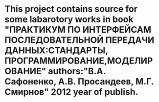 # This project contains source for some labarotory works in book "ПРАКТИКУМ ПО ИНТЕРФЕЙСАМ ПОСЛЕДОВАТЕЛЬНОЙ ПЕРЕДАЧИ ДАННЫХ:СТАНДАРТЫ, ПРОГРАММИРОВАНИЕ,МОДЕЛИРОВАНИЕ" authors:"В.А. Сафоненко, А.В. Просандеев, М.Г. Смирнов" 2012 year of publish.
